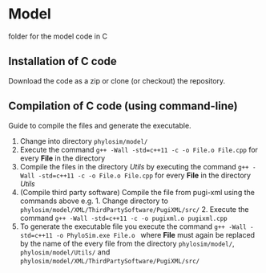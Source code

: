 Model
=========

folder for the model code in C

## Installation of C code
Download the code as a zip or clone (or checkout) the repository.

## Compilation of C code (using command-line)
Guide to compile the files and generate the executable.
  1. Change into directory `phylosim/model/`
  2. Execute the  command `g++ -Wall -std=c++11 -c -o File.o File.cpp` for every **File** in the directory 
  3. Compile the files in the directory *Utils* by executing the command `g++ -Wall -std=c++11 -c -o File.o File.cpp` for every **File** in the directory *Utils*
  4. (Compile third party software) Compile the file from pugi-xml using the commands above e.g. 
    1. Change directory to `phylosim/model/XML/ThirdPartySoftware/PugiXML/src/`
    2. Execute the  command `g++ -Wall -std=c++11 -c -o pugixml.o pugixml.cpp`
  5. To generate the executable file you execute the command `g++ -Wall -std=c++11 -o PhyloSim.exe File.o ` where **File** must again be replaced by the name of the every file from the directory  `phylosim/model/`,  `phylosim/model/Utils/` and `phylosim/model/XML/ThirdPartySoftware/PugiXML/src/`
